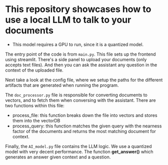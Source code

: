 # This repository showcases how to use a local LLM to talk to your documents

* This model requires a GPU to run, since it is a quantized model.

The entry point of the code is from `main.py`.
This file sets up the frontend using streamlit. There's a side panel to upload your documents (only accepts text files).
And then you can ask the assistant any question in the context of the uploaded file.

Next take a look at the config file, where we setup the paths for the different artifacts that are generated when 
running the program.

The `doc_processor.py` file is responsible for converting documents to vectors, and to fetch them
when conversing with the assistant. There are two functions within this file:
- process_file: this function breaks down the file into vectors and stores them into the vectorDB
- process_query: this function matches the given query with the nearness factor of the documents and returns the most
matching document for context.

Finally, the `AI_model.py` file contains the LLM logic. We use a quantized model with very decent performance. The 
function __get_answer()__ which generates an answer given context and a question. 

